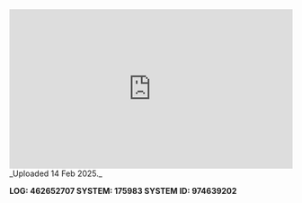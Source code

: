 
<iframe 
  src="https://drive.google.com/file/d/1gaprlU6e3IA6ejstiU9_7wdtD3ehZbRM/preview"  
  style="width:100%; aspect-ratio:16/9; border:0;"
  allowfullscreen>
</iframe>
_Uploaded 14 Feb 2025._

**LOG: 462652707
SYSTEM: 175983
SYSTEM ID: 974639202**
